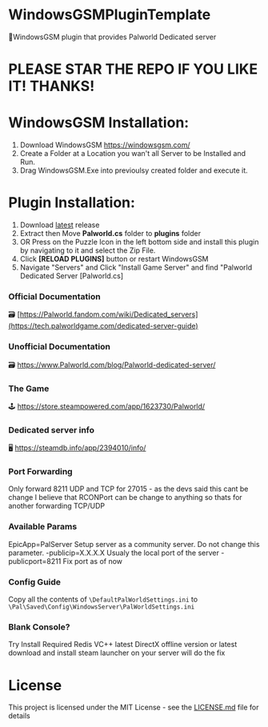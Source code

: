 # WindowsGSMPluginTemplate
🧩WindowsGSM plugin that provides Palworld Dedicated server

# PLEASE STAR THE REPO IF YOU LIKE IT! THANKS!

# WindowsGSM Installation: 
1. Download  WindowsGSM https://windowsgsm.com/ 
2. Create a Folder at a Location you wan't all Server to be Installed and Run.
4. Drag WindowsGSM.Exe into previoulsy created folder and execute it.

# Plugin Installation:
1. Download [latest](https://github.com/ohmcodes/WindowsGSM.Palworld/releases/latest) release
2. Extract then Move **Palworld.cs** folder to **plugins** folder
3. OR Press on the Puzzle Icon in the left bottom side and install this plugin by navigating to it and select the Zip File.
4. Click **[RELOAD PLUGINS]** button or restart WindowsGSM
5. Navigate "Servers" and Click "Install Game Server" and find "Palworld Dedicated Server [Palworld.cs]

### Official Documentation
🗃️ [https://Palworld.fandom.com/wiki/Dedicated_servers](https://tech.palworldgame.com/dedicated-server-guide)

### Unofficial Documentation
🗃️ https://www.Palworld.com/blog/Palworld-dedicated-server/

### The Game
🕹️ https://store.steampowered.com/app/1623730/Palworld/

### Dedicated server info
🖥️ https://steamdb.info/app/2394010/info/

### Port Forwarding
Only forward 8211 UDP and TCP for 27015 - as the devs said this cant be change
I believe that RCONPort can be change to anything so thats for another forwarding TCP/UDP

### Available Params
EpicApp=PalServer	Setup server as a community server. Do not change this parameter.
-publicip=X.X.X.X   Usualy the local port of the server
-publicport=8211    Fix port as of now

### Config Guide
Copy all the contents of `\DefaultPalWorldSettings.ini` to `\Pal\Saved\Config\WindowsServer\PalWorldSettings.ini`

### Blank Console?
Try Install Required Redis
VC++ latest  DirectX offline version or latest
download and install steam launcher on your server will do the fix

# License
This project is licensed under the MIT License - see the <a href="https://github.com/ohmcodes/WindowsGSM.Palworld/blob/main/LICENSE">LICENSE.md</a> file for details
